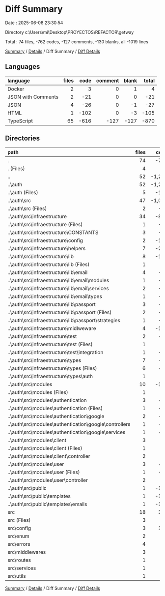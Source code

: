 # Diff Summary

Date : 2025-06-08 23:30:54

Directory c:\\Users\\mi\\Desktop\\PROYECTOS\\REFACTOR\\getway

Total : 74 files,  -762 codes, -127 comments, -130 blanks, all -1019 lines

[Summary](results.md) / [Details](details.md) / Diff Summary / [Diff Details](diff-details.md)

## Languages
| language | files | code | comment | blank | total |
| :--- | ---: | ---: | ---: | ---: | ---: |
| Docker | 2 | 3 | 0 | 1 | 4 |
| JSON with Comments | 2 | -21 | 0 | 0 | -21 |
| JSON | 4 | -26 | 0 | -1 | -27 |
| HTML | 1 | -102 | 0 | -3 | -105 |
| TypeScript | 65 | -616 | -127 | -127 | -870 |

## Directories
| path | files | code | comment | blank | total |
| :--- | ---: | ---: | ---: | ---: | ---: |
| . | 74 | -762 | -127 | -130 | -1,019 |
| . (Files) | 4 | 78 | 0 | 12 | 90 |
| .. | 52 | -1,211 | -127 | -191 | -1,529 |
| ..\\auth | 52 | -1,211 | -127 | -191 | -1,529 |
| ..\\auth (Files) | 5 | -133 | 0 | -13 | -146 |
| ..\\auth\\src | 47 | -1,078 | -127 | -178 | -1,383 |
| ..\\auth\\src (Files) | 2 | -56 | -1 | -8 | -65 |
| ..\\auth\\src\\infraestructure | 34 | -807 | -7 | -131 | -945 |
| ..\\auth\\src\\infraestructure (Files) | 1 | -31 | 0 | -2 | -33 |
| ..\\auth\\src\\infraestructure\\CONSTANTS | 3 | -33 | 0 | -5 | -38 |
| ..\\auth\\src\\infraestructure\\config | 2 | -102 | 0 | -17 | -119 |
| ..\\auth\\src\\infraestructure\\helpers | 7 | -212 | 0 | -35 | -247 |
| ..\\auth\\src\\infraestructure\\lib | 8 | -152 | 0 | -22 | -174 |
| ..\\auth\\src\\infraestructure\\lib (Files) | 1 | 0 | 0 | -1 | -1 |
| ..\\auth\\src\\infraestructure\\lib\\email | 4 | -92 | 0 | -11 | -103 |
| ..\\auth\\src\\infraestructure\\lib\\email\\modules | 1 | -17 | 0 | -2 | -19 |
| ..\\auth\\src\\infraestructure\\lib\\email\\services | 2 | -62 | 0 | -8 | -70 |
| ..\\auth\\src\\infraestructure\\lib\\email\\types | 1 | -13 | 0 | -1 | -14 |
| ..\\auth\\src\\infraestructure\\lib\\passport | 3 | -60 | 0 | -10 | -70 |
| ..\\auth\\src\\infraestructure\\lib\\passport (Files) | 2 | -42 | 0 | -7 | -49 |
| ..\\auth\\src\\infraestructure\\lib\\passport\\strategies | 1 | -18 | 0 | -3 | -21 |
| ..\\auth\\src\\infraestructure\\midlweware | 4 | -122 | -2 | -14 | -138 |
| ..\\auth\\src\\infraestructure\\test | 2 | -78 | -5 | -21 | -104 |
| ..\\auth\\src\\infraestructure\\test (Files) | 1 | -6 | -1 | -3 | -10 |
| ..\\auth\\src\\infraestructure\\test\\integration | 1 | -72 | -4 | -18 | -94 |
| ..\\auth\\src\\infraestructure\\types | 7 | -77 | 0 | -15 | -92 |
| ..\\auth\\src\\infraestructure\\types (Files) | 6 | -68 | 0 | -12 | -80 |
| ..\\auth\\src\\infraestructure\\types\\auth | 1 | -9 | 0 | -3 | -12 |
| ..\\auth\\src\\modules | 10 | -113 | -119 | -36 | -268 |
| ..\\auth\\src\\modules (Files) | 1 | -5 | 0 | -3 | -8 |
| ..\\auth\\src\\modules\\authentication | 3 | -64 | -24 | -10 | -98 |
| ..\\auth\\src\\modules\\authentication (Files) | 1 | -20 | -8 | -5 | -33 |
| ..\\auth\\src\\modules\\authentication\\google | 2 | -44 | -16 | -5 | -65 |
| ..\\auth\\src\\modules\\authentication\\google\\controllers | 1 | -32 | 0 | -3 | -35 |
| ..\\auth\\src\\modules\\authentication\\google\\services | 1 | -12 | -16 | -2 | -30 |
| ..\\auth\\src\\modules\\client | 3 | -4 | -93 | -13 | -110 |
| ..\\auth\\src\\modules\\client (Files) | 1 | -4 | -3 | -4 | -11 |
| ..\\auth\\src\\modules\\client\\controller | 2 | 0 | -90 | -9 | -99 |
| ..\\auth\\src\\modules\\user | 3 | -40 | -2 | -10 | -52 |
| ..\\auth\\src\\modules\\user (Files) | 1 | -38 | -2 | -7 | -47 |
| ..\\auth\\src\\modules\\user\\controller | 2 | -2 | 0 | -3 | -5 |
| ..\\auth\\src\\public | 1 | -102 | 0 | -3 | -105 |
| ..\\auth\\src\\public\\templates | 1 | -102 | 0 | -3 | -105 |
| ..\\auth\\src\\public\\templates\\emails | 1 | -102 | 0 | -3 | -105 |
| src | 18 | 371 | 0 | 49 | 420 |
| src (Files) | 3 | 42 | 0 | 9 | 51 |
| src\\config | 3 | 105 | 0 | 9 | 114 |
| src\\enum | 2 | 10 | 0 | 2 | 12 |
| src\\errors | 4 | 26 | 0 | 8 | 34 |
| src\\middlewares | 3 | 86 | 0 | 10 | 96 |
| src\\routes | 1 | 23 | 0 | 3 | 26 |
| src\\services | 1 | 67 | 0 | 7 | 74 |
| src\\utils | 1 | 12 | 0 | 1 | 13 |

[Summary](results.md) / [Details](details.md) / Diff Summary / [Diff Details](diff-details.md)